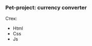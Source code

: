 <h3>Pet-project: currency converter</h3>

<p>Стек:</p>
<ul>
    <li>Html</li>
    <li>Css</li>
    <li>Js</li>
</ul>
